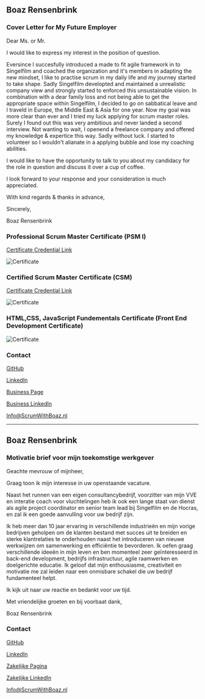 ## Boaz Rensenbrink

### Cover Letter for My Future Employer

Dear Ms. or Mr. 


I would like to express my interest in the position of question.

Eversince I succesfully introduced a made to fit agile framework in to Singelfilm and coached the organization and it's members in adapting the new mindset, I like to practise scrum in my daily life and my journey started to take shape.
Sadly Singelfilm developted and maintained a unrealistic company view and strongly started to enforced this unsustainable vision. In combination with a dear family loss and not being able to get the appropriate space within Singelfilm, I decided to go on sabbatical leave and I traveld in Europe, the Middle East & Asia for one year. 
Now my goal was more clear than ever and I tried my luck applying for scrum master roles. Surely I found out this was very ambitious and never landed a second interview. 
Not wanting to wait, I openend a freelance company and offered my knowledge & expertice this way. Sadly without luck. I started to volunteer so I wouldn't alianate in a applying bubble and lose my coaching abilities.


 
I would like to have the opportunity to talk to you about my candidacy for the role in question and discuss it over a cup of coffee.


I look forward to your response and your consideration is much appreciated.


With kind regards & thanks in advance,  


Sincerely,

Boaz Rensenbrink

### Professional Scrum Master Certificate  (PSM I)
[Certificate Credential Link](https://www.scrum.org/certificates/568374)


![Certificate](PSM.png)

### Certified Scrum Master Certificate  (CSM)
[Certificate Credential Link](https://www.credential.net/cdf72282-aa89-4c81-8e24-120375555c3d)


![Certificate](CSM.png)

### HTML,CSS, JavaScript Fundementals Certificate  (Front End Development Certificate)

![Certificate](FED.png)


### Contact

[GitHub](https://boaz-rensenbrink.github.io/scrum/)

[LinkedIn](https://www.linkedin.com/in/boaz-rensenbrink/) 

[Business Page](http://scrumwithboaz.nl/)

[Business LinkedIn](https://www.linkedin.com/company/umbrellaconsult/about)

[Info@ScrumWithBoaz.nl](http://scrumwithboaz.nl/https/-/scrumwithboaz-nl/)




----------------------------------------------------


## Boaz Rensenbrink

### Motivatie brief voor mijn toekomstige werkgever

Geachte mevrouw of mijnheer,

Graag toon ik mijn interesse in uw openstaande vacature.

Naast het runnen van een eigen consultancybedrijf, voorzitter van mijn VVE en interatie coach voor vluchtelingen heb ik ook een lange staat van dienst als agile project coordinator en senior team lead bij Singelfilm en de Hocras, en zal ik een goede aanvulling voor uw bedrijf zijn. 

Ik heb meer dan 10 jaar ervaring in verschillende industrieën en mijn vorige bedrijven geholpen om de klanten bestand met succes uit te breiden en sterke klantrelaties te onderhouden naast het introduceren van nieuwe werkwijzen om samenwerking en efficiëntie te bevorderen.
Ik oefen graag verschillende ideeën in mijn leven en ben momenteel zeer geïnteresseerd in back-end development, bedrijfs infrastructuur, agile raamwerken en doelgerichte educatie. 
Ik geloof dat mijn enthousiasme, creativiteit en motivatie me zal leiden naar een onmisbare schakel die uw bedrijf fundamenteel helpt. 




Ik kijk uit naar uw reactie en bedankt voor uw tijd. 


Met vriendelijke groeten en bij voorbaat dank, 


Boaz Rensenbrink

### Contact

[GitHub](https://boaz-rensenbrink.github.io/scrum/)

[LinkedIn](https://www.linkedin.com/in/boaz-rensenbrink/) 

[Zakelijke Pagina](http://scrumwithboaz.nl/)

[Zakelijke LinkedIn](https://www.linkedin.com/company/umbrellaconsult/about)

[Info@ScrumWithBoaz.nl](http://scrumwithboaz.nl/https/-/scrumwithboaz-nl/)


